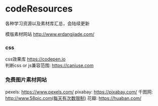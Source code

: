 # codeResources
各种学习资源以及素材库汇总，会陆续更新

模版素材网站 http://www.erdangjiade.com/   
### css
css效果库 https://codepen.io   
判断css or js兼容范围: https://caniuse.com



### 免费图片素材网站
pexels: https://www.pexels.com/
pixabay: https://pixabay.com/
千图网: http://www.58pic.com(每天有次数限制)
花瓣: https://huaban.com/

